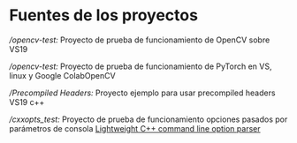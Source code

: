 # Fuentes de los proyectos #

*/opencv-test:* Proyecto de prueba de funcionamiento de OpenCV sobre VS19

*/opencv-test:* Proyecto de prueba de funcionamiento de PyTorch en VS, linux y Google ColabOpenCV

*/Precompiled Headers:* Proyecto ejemplo para usar precompiled headers VS19 c++

*/cxxopts_test:* Proyecto de prueba de funcionamiento opciones pasados por parámetros de consola [Lightweight C++ command line option parser](https://github.com/jarro2783/cxxopts/)

